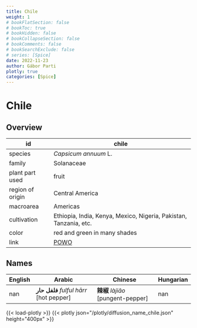```yaml
---
title: Chile
weight: 1
# bookFlatSection: false
# bookToc: true
# bookHidden: false
# bookCollapseSection: false
# bookComments: false
# bookSearchExclude: false
# series: [Spice]
date: 2022-11-23
author: Gábor Parti
plotly: true
categories: [Spice]
---
```


# Chile

## Overview

|       id       |                              chile                              |
|----------------|-----------------------------------------------------------------|
|     species    |                       *Capsicum annuum* L.                      |
|     family     |                            Solanaceae                           |
| plant part used|                              fruit                              |
|region of origin|                         Central America                         |
|    macroarea   |                             Americas                            |
|   cultivation  |Ethiopia, India, Kenya, Mexico, Nigeria, Pakistan, Tanzania, etc.|
|      color     |                   red and green in many shades                  |
|      link      |       [POWO](https://powo.science.kew.org/taxon/316944-2)       |

## Names

|English|                 Arabic                |             Chinese            |Hungarian|
|-------|---------------------------------------|--------------------------------|---------|
|  nan  |**فلفل حار** *fulful hārr* [hot pepper]|**辣椒** *làjiāo* [pungent-pepper]|   nan   |

{{< load-plotly >}}
{{< plotly json="/plotly/diffusion_name_chile.json" height="400px" >}}